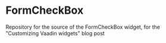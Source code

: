 FormCheckBox
==========

Repository for the source of the FormCheckBox widget, for the "Customizing Vaadin widgets" blog post
